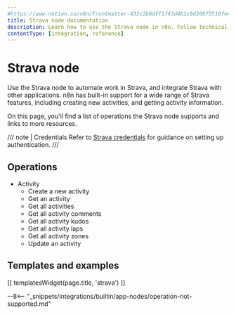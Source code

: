 ```yaml
---
#https://www.notion.so/n8n/Frontmatter-432c2b8dff1f43d4b1c8d20075510fe4
title: Strava node documentation
description: Learn how to use the Strava node in n8n. Follow technical documentation to integrate Strava node into your workflows.
contentType: [integration, reference]
---
```


# Strava node

Use the Strava node to automate work in Strava, and integrate Strava with other applications. n8n has built-in support for a wide range of Strava features, including creating new activities, and getting activity information. 

On this page, you'll find a list of operations the Strava node supports and links to more resources.

/// note | Credentials
Refer to [Strava credentials](/integrations/builtin/credentials/strava.md) for guidance on setting up authentication. 
///

## Operations

* Activity
    * Create a new activity
    * Get an activity
    * Get all activities
    * Get all activity comments
    * Get all activity kudos
    * Get all activity laps
    * Get all activity zones
    * Update an activity

## Templates and examples

<!-- see https://www.notion.so/n8n/Pull-in-templates-for-the-integrations-pages-37c716837b804d30a33b47475f6e3780 -->
[[ templatesWidget(page.title, 'strava') ]]

--8<-- "_snippets/integrations/builtin/app-nodes/operation-not-supported.md"
